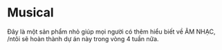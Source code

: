 # Musical
 

Đây là một sản phẩm nhỏ giúp mọi người có thêm hiểu biết về ÂM NHẠC, /ntôi sẽ hoàn thành dự án này trong vòng 4 tuần nữa.